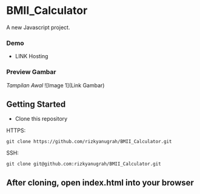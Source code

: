 # BMII_Calculator

A new Javascript project.

### Demo

- LINK Hosting

### Preview Gambar

_Tampilan Awal_
![Image 1](Link Gambar)

## Getting Started

- Clone this repository

HTTPS:

```
git clone https://github.com/rizkyanugrah/BMII_Calculator.git
```

SSH:

```
git clone git@github.com:rizkyanugrah/BMII_Calculator.git
```

## After cloning, open index.html into your browser
